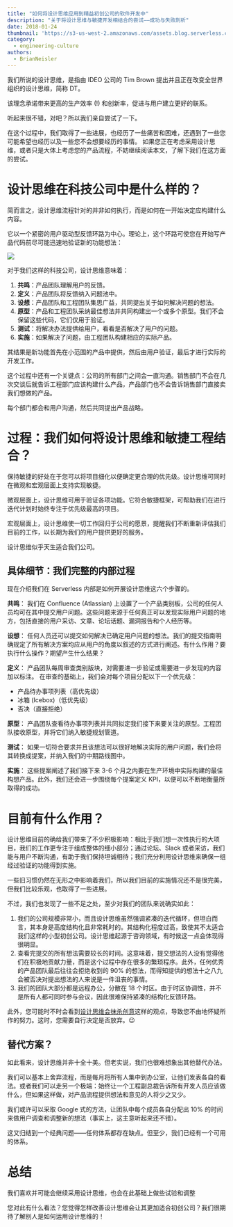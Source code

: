```yaml
---
title: "如何将设计思维应用到精益初创公司的软件开发中"
description: "关于将设计思维与敏捷开发相结合的尝试——成功与失败剖析"
date: 2018-01-24
thumbnail: 'https://s3-us-west-2.amazonaws.com/assets.blog.serverless.com/design-thinking/dt-circle.png'
category:
  - engineering-culture
authors:
  - BrianNeisler
---
```


我们所说的设计思维，是指由 IDEO 公司的 Tim Brown 提出并且正在改变全世界组织的设计思维，简称 DT。

该理念承诺带来更高的生产效率 (!) 和创新率，促进与用户建立更好的联系。

听起来很不错，对吧？所以我们亲自尝试了一下。

在这个过程中，我们取得了一些进展，也经历了一些痛苦和困难，还遇到了一些您可能希望也经历以及一些您不会想要经历的事情。
如果您正在考虑采用设计思维，或者只是大体上考虑您的产品流程，不妨继续阅读本文，了解下我们在这方面的尝试。

# 设计思维在科技公司中是什么样的？

简而言之，设计思维流程针对的并非如何执行，而是如何在一开始决定应构建什么内容。

它以一个紧密的用户驱动型反馈环路为中心。理论上，这个环路可使您在开始写产品代码前尽可能迅速地验证新的功能想法：

![](https://s3-us-west-2.amazonaws.com/assets.blog.serverless.com/design-thinking/designthinking101-sm.png)

对于我们这样的科技公司，设计思维意味着：
1. **共鸣**：产品团队理解用户的反馈。
2. **定义**：产品团队将反馈纳入问题池中。
3. **设想**：产品团队和工程团队集思广益，共同提出关于如何解决问题的想法。
4. **原型**：产品和工程团队采纳最佳想法并共同构建出一个或多个原型。我们不会保留这些代码，它们仅用于验证。
5. **测试**：将解决办法提供给用户，看看是否解决了用户的问题。
6. **实施**：如果解决了问题，由工程团队构建相应的实际产品。

其结果是新功能首先在小范围的产品中提供，然后由用户验证，最后才进行实际的开发工作。

这个过程中还有一个关键点：公司的所有部门之间会一直沟通。销售部门不会在几次交谈后就告诉工程部门应该构建什么产品，产品部门也不会告诉销售部门直接卖我们想做的产品。

每个部门都会和用户沟通，然后共同提出产品战略。

# 过程：我们如何将设计思维和敏捷工程结合？

保持敏捷的好处在于您可以将项目细化以便确定更合理的优先级。设计思维可同时在微观和宏观层面上支持实现敏捷。

微观层面上，设计思维可用于验证各项功能。它符合敏捷框架，可帮助我们在进行迭代计划时始终专注于优先级最高的项目。

宏观层面上，设计思维使一切工作回归于公司的愿景，提醒我们不断重新评估我们目前的工作，以长期为我们的用户提供更好的服务。

设计思维似乎天生适合我们公司。

## 具体细节：我们完整的内部过程

现在介绍我们在 Serverless 内部是如何开展设计思维这六个步骤的。

**共鸣**：
我们在 Confluence (Atlassian) 上设置了一个产品类别板，公司的任何人员均可在其中提交用户问题。这些问题来源于任何真正可以发现实际用户问题的地方，包括直接的用户采访、文章、论坛话题、漏洞报告和个人经历等。

**设想**：
任何人员还可以提交如何解决已确定用户问题的想法。我们的提交指南明确规定了所有解决方案均应从用户的角度以叙述的方式进行阐述。有什么作用？要执行什么操作？期望产生什么结果？

**定义**：
产品团队每周审查类别版块，对需要进一步验证或需要进一步发现的内容加以标注。
在审查的基础上，我们会对每个项目分配以下一个优先级：
- 产品待办事项列表（高优先级）
- 冰箱 (Icebox)（低优先级）
- 否决（直接拒绝）

**原型**：
产品团队查看待办事项列表并共同拟定我们接下来要关注的原型。工程团队接收原型，并将它们纳入敏捷规划管道。

**测试**：
如果一切符合要求并且该想法可以很好地解决实际的用户问题，我们会将其转换成提案，并纳入我们的中期路线图中。

**实施**：
这些提案阐述了我们接下来 3-6 个月之内要在生产环境中实际构建的最佳构想产品。此外，我们还会进一步围绕每个提案定义 KPI，以便可以不断地衡量所取得的成功。

# 目前有什么作用？

设计思维目前的确给我们带来了不少积极影响：相比于我们想一次性执行的大项目，我们的工作更专注于组成整体的细小部分；通过论坛、Slack 或者采访，我们能与用户不断沟通，有助于我们保持坦诚相待；我们充分利用设计思维来确保一组经过验证的功能得到实施。

一些旧习惯仍然在无形之中影响着我们，所以我们目前的实施情况还不是很完美，但我们比较乐观，也取得了一些进展。

不过，我们也发现了一些不足之处，至少对我们的团队来说确实如此：
1. 我们的公司规模非常小，而且设计思维虽然强调紧凑的迭代循环，但坦白而言，其本身是高度结构化且非常耗时的。其结构化程度过高，致使其不太适合我们这样的小型初创公司。设计思维起源于咨询领域，有时候这一点会体现得很明显。
2. 查看完提交的所有想法需要较长的时间。这意味着，提交想法的人没有觉得他们在积极地贡献力量，而是这个过程中存在很多的繁琐程序。此外，任何优秀的产品团队最后往往会拒绝收到的 90% 的想法，而得知提供的想法十之八九会被否决对提出想法的人来说是一件沮丧的事情。
3. 我们的团队大部分都是远程办公，分散在 18 个时区。由于时区协调性，并不是所有人都可同时参与会议，因此很难保持紧凑的结构化反馈环路。

此外，您可能时不时会看到[设计思维会抹杀创意](https://www.slideshare.net/designsojourn/design-thinking-is-killing-creativity)这样的观点，导致您不由地怀疑所作的努力。这时，您需要自行决定是否放弃。😉

## 替代方案？

如此看来，设计思维并非十全十美。但老实说，我们也很难想象出其他替代办法。

我们可以基本上舍弃流程，而是每月将所有人集中到办公室，让他们发表各自的看法。或者我们可以走另一个极端：始终让一个工程副总裁告诉所有开发人员应该做什么，但如果这样做，对产品流程提供想法和意见的人将少之又少。

我们或许可以采取 Google 式的方法，让团队中每个成员各自分配出 10% 的时间来做用户调查和调整新的想法（事实上，这主意听起来还不错）。

这又归结到一个经典问题——任何体系都存在缺点。但至少，我们已经有一个可用的体系。

# 总结

我们喜欢并可能会继续采用设计思维，也会在此基础上做些试验和调整

您对此有什么看法？您觉得怎样改善设计思维会让其更加适合初创公司？我们很期待了解别人是如何运用设计思维的！
